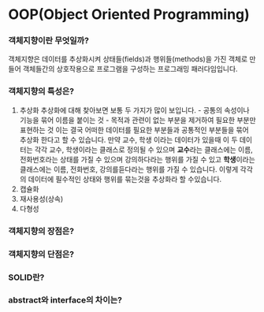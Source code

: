 # OOP\(Object Oriented Programming\)

### 객체지향이란 무엇일까?

객체지향은 데이터를 추상화시켜 상태들\(fields\)과 행위들\(methods\)을 가진 객체로 만들어 객체들간의 상호작용으로 프로그램을 구성하는 프로그래밍 패러다임입니다.

### 객체지향의 특성은?

1. 추상화 추상화에 대해 찾아보면 보통 두 가지가 많이 보입니다. - 공통의 속성이나 기능을 묶어 이름을 붙이는 것 - 목적과 관련이 없는 부분을 제거하여 필요한 부분만 표현하는 것 이는 결국 어떠한 데이터를 필요한 부분들과 공통적인 부분들을 묶어 추상화 한다고 할 수 있습니다. 만약 교수, 학생 이라는 데이터가 있을때 이 두 데이터는 각각 교수, 학생이라는 클래스로 정의될 수 있으며 **교수**라는 클래스에는 이름, 전화번호라는 상태를 가질 수 있으며 강의하다라는 행위를 가질 수 있고 **학생**이라는 클래스에는 이름, 전화번호, 강의를듣다라는 행위를 가질 수 있습니다. 이렇게 각각의 데이터에 필수적인 상태와 행위를 묶는것을 추상화라 할 수있습니다.
2. 캡슐화
3. 재사용성\(상속\)
4. 다형성

### 객체지향의 장점은?

### 객체지향의 단점은?

### SOLID란?

### abstract와 interface의 차이는?





